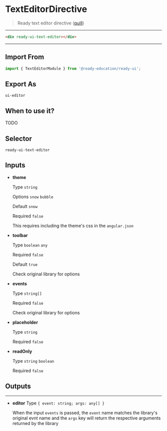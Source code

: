 # TextEditorDirective

> Ready text editor directive ([quill](https://quilljs.com/))

---

```html
<div ready-ui-text-editor></div>
```

---

## Import From
```typescript
import { TextEditorModule } from '@ready-education/ready-ui';
```

## Export As
`ui-editor`

## When to use it?
TODO


## Selector
`ready-ui-text-editor`


## Inputs

- **theme**

  Type `string`

  Options `snow` `bubble`

  Default `snow`

  Required `false`

  This requires including the theme's css in the `angular.json`


- **toolbar**

  Type `boolean` `any`

  Required `false`

  Default `true`

  Check original library for options

- **events**

  Type `string[]`

  Required `false`

  Check original library for options

- **placeholder**

  Type `string`

  Required `false`

- **readOnly**

  Type `string` `boolean`

  Required `false`


## Outputs

---

- **editor**
  Type `{ event: string; args: any[] }`

  When the input `events` is passed, the `event` name matches the library's original evnt name and the `args` key will return the respective arguments returned by the library



